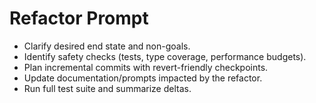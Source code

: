 # Refactor Prompt

- Clarify desired end state and non-goals.
- Identify safety checks (tests, type coverage, performance budgets).
- Plan incremental commits with revert-friendly checkpoints.
- Update documentation/prompts impacted by the refactor.
- Run full test suite and summarize deltas.
